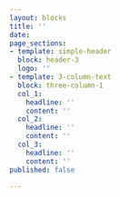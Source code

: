 ```yaml
---
layout: blocks
title: ''
date: 
page_sections:
- template: simple-header
  block: header-3
  logo: ''
- template: 3-column-text
  block: three-column-1
  col_1:
    headline: ''
    content: ''
  col_2:
    headline: ''
    content: ''
  col_3:
    headline: ''
    content: ''
published: false

---
```

